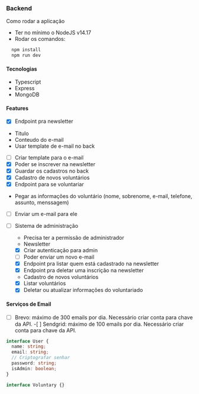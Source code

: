 ### Backend

Como rodar a aplicação

- Ter no mínimo o NodeJS v14.17
- Rodar os comandos:

```bash
  npm install
  npm run dev
```

#### Tecnologias

- Typescript
- Express
- MongoDB

#### Features

- [x] Endpoint pra newsletter
- Titulo
- Conteudo do e-mail
- Usar template de e-mail no back
- [ ] Criar template para o e-mail
- [x] Poder se inscrever na newsletter
- [x] Guardar os cadastros no back
- [x] Cadastro de novos voluntários
- [x] Endpoint para se voluntariar
- Pegar as informações do voluntário (nome, sobrenome, e-mail, telefone, assunto, menssagem)
- [ ] Enviar um e-mail para ele

- [ ] Sistema de administração
  - Precisa ter a permissão de administrador
  - Newsletter
  - [x] Criar autenticação para admin
  - [ ] Poder enviar um novo e-mail
  - [x] Endpoint pra listar quem está cadastrado na newsletter
  - [x] Endpoint pra deletar uma inscrição na newsletter
  - Cadastro de novos voluntários
  - [x] Listar voluntários
  - [x] Deletar ou atualizar informações do voluntariado

#### Serviços de Email

- [ ] Brevo: máximo de 300 emails por dia. Necessário criar conta para chave da API. -[ ] Sendgrid: máximo de 100 emails por dia. Necessário criar conta para chave da API.

```ts
interface User {
  name: string;
  email: string;
  // Criptografar senhar
  password: string;
  isAdmin: boolean;
}

interface Voluntary {}
```
